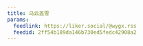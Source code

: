 ```yaml
---
title: 乌云盖雪
params:
  feedlink: https://liker.social/@wygx.rss
  feedid: 2ff54b189da146b730ed5fedc42908a2
---
```


